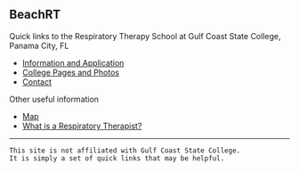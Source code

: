 BeachRT
-------

Quick links to the Respiratory Therapy School at Gulf Coast State College, Panama City, FL

- [Information and Application](http://www.gulfcoast.edu/current-students/academic-divisions/health-sciences/respiratory-care/documents/respiratorytherapyapplicationpacket.pdf)
- [College Pages and Photos](http://www.gulfcoast.edu/academics/programs/respiratory-care-therapy-as/index.html)
- [Contact](http://www.gulfcoast.edu/faculty/health-sciences/kreese.html)

Other useful information

- [Map](https://goo.gl/maps/22GD2PJuAj32)
- [What is a Respiratory Therapist?](http://www.aarc.org/careers/what-is-an-rt/)

-------------------------------------------------------------------------------

    This site is not affiliated with Gulf Coast State College.
    It is simply a set of quick links that may be helpful.
